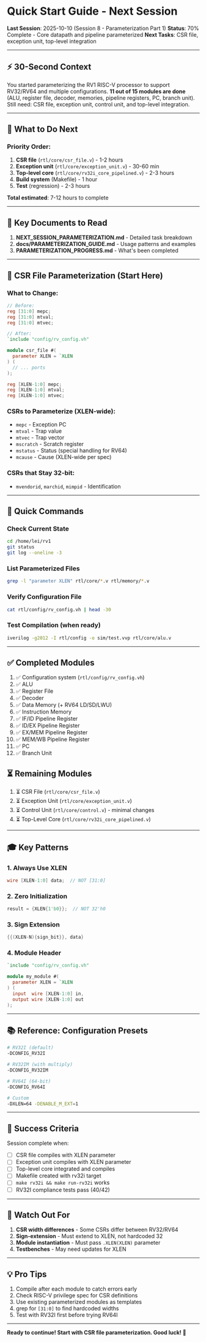 # Quick Start Guide - Next Session

**Last Session**: 2025-10-10 (Session 8 - Parameterization Part 1)
**Status**: 70% Complete - Core datapath and pipeline parameterized
**Next Tasks**: CSR file, exception unit, top-level integration

---

## ⚡ 30-Second Context

You started parameterizing the RV1 RISC-V processor to support RV32/RV64 and multiple configurations. **11 out of 15 modules are done** (ALU, register file, decoder, memories, pipeline registers, PC, branch unit). Still need: CSR file, exception unit, control unit, and top-level integration.

---

## 🎯 What to Do Next

### Priority Order:
1. **CSR file** (`rtl/core/csr_file.v`) - 1-2 hours
2. **Exception unit** (`rtl/core/exception_unit.v`) - 30-60 min
3. **Top-level core** (`rtl/core/rv32i_core_pipelined.v`) - 2-3 hours
4. **Build system** (Makefile) - 1 hour
5. **Test** (regression) - 2-3 hours

**Total estimated**: 7-12 hours to complete

---

## 📖 Key Documents to Read

1. **NEXT_SESSION_PARAMETERIZATION.md** - Detailed task breakdown
2. **docs/PARAMETERIZATION_GUIDE.md** - Usage patterns and examples
3. **PARAMETERIZATION_PROGRESS.md** - What's been completed

---

## 🔧 CSR File Parameterization (Start Here)

### What to Change:
```verilog
// Before:
reg [31:0] mepc;
reg [31:0] mtval;
reg [31:0] mtvec;

// After:
`include "config/rv_config.vh"

module csr_file #(
  parameter XLEN = `XLEN
) (
  // ... ports
);

reg [XLEN-1:0] mepc;
reg [XLEN-1:0] mtval;
reg [XLEN-1:0] mtvec;
```

### CSRs to Parameterize (XLEN-wide):
- `mepc` - Exception PC
- `mtval` - Trap value
- `mtvec` - Trap vector
- `mscratch` - Scratch register
- `mstatus` - Status (special handling for RV64)
- `mcause` - Cause (XLEN-wide per spec)

### CSRs that Stay 32-bit:
- `mvendorid`, `marchid`, `mimpid` - Identification

---

## 🚀 Quick Commands

### Check Current State
```bash
cd /home/lei/rv1
git status
git log --oneline -3
```

### List Parameterized Files
```bash
grep -l "parameter XLEN" rtl/core/*.v rtl/memory/*.v
```

### Verify Configuration File
```bash
cat rtl/config/rv_config.vh | head -30
```

### Test Compilation (when ready)
```bash
iverilog -g2012 -I rtl/config -o sim/test.vvp rtl/core/alu.v
```

---

## ✅ Completed Modules

1. ✅ Configuration system (`rtl/config/rv_config.vh`)
2. ✅ ALU
3. ✅ Register File
4. ✅ Decoder
5. ✅ Data Memory (+ RV64 LD/SD/LWU)
6. ✅ Instruction Memory
7. ✅ IF/ID Pipeline Register
8. ✅ ID/EX Pipeline Register
9. ✅ EX/MEM Pipeline Register
10. ✅ MEM/WB Pipeline Register
11. ✅ PC
12. ✅ Branch Unit

## ⏳ Remaining Modules

1. ⏳ CSR File (`rtl/core/csr_file.v`)
2. ⏳ Exception Unit (`rtl/core/exception_unit.v`)
3. ⏳ Control Unit (`rtl/core/control.v`) - minimal changes
4. ⏳ Top-Level Core (`rtl/core/rv32i_core_pipelined.v`)

---

## 🎓 Key Patterns

### 1. Always Use XLEN
```verilog
wire [XLEN-1:0] data;  // NOT [31:0]
```

### 2. Zero Initialization
```verilog
result = {XLEN{1'b0}};  // NOT 32'h0
```

### 3. Sign Extension
```verilog
{{(XLEN-N){sign_bit}}, data}
```

### 4. Module Header
```verilog
`include "config/rv_config.vh"

module my_module #(
  parameter XLEN = `XLEN
) (
  input  wire [XLEN-1:0] in,
  output wire [XLEN-1:0] out
);
```

---

## 📚 Reference: Configuration Presets

```bash
# RV32I (default)
-DCONFIG_RV32I

# RV32IM (with multiply)
-DCONFIG_RV32IM

# RV64I (64-bit)
-DCONFIG_RV64I

# Custom
-DXLEN=64 -DENABLE_M_EXT=1
```

---

## 🎯 Success Criteria

Session complete when:
- [ ] CSR file compiles with XLEN parameter
- [ ] Exception unit compiles with XLEN parameter
- [ ] Top-level core integrated and compiles
- [ ] Makefile created with rv32i target
- [ ] `make rv32i && make run-rv32i` works
- [ ] RV32I compliance tests pass (40/42)

---

## 🚨 Watch Out For

1. **CSR width differences** - Some CSRs differ between RV32/RV64
2. **Sign-extension** - Must extend to XLEN, not hardcoded 32
3. **Module instantiation** - Must pass `.XLEN(XLEN)` parameter
4. **Testbenches** - May need updates for XLEN

---

## 💡 Pro Tips

1. Compile after each module to catch errors early
2. Check RISC-V privilege spec for CSR definitions
3. Use existing parameterized modules as templates
4. grep for `[31:0]` to find hardcoded widths
5. Test with RV32I first before trying RV64I

---

**Ready to continue! Start with CSR file parameterization. Good luck! 🚀**
